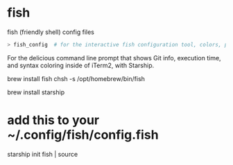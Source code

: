 # fish

fish (friendly shell) config files

``` bash
> fish_config  # for the interactive fish configuration tool, colors, prompt
```

For the delicious command line prompt that shows Git info, execution time, and syntax
coloring inside of iTerm2, with Starship.

brew install fish
chsh -s /opt/homebrew/bin/fish

brew install starship

# add this to your ~/.config/fish/config.fish
starship init fish | source

